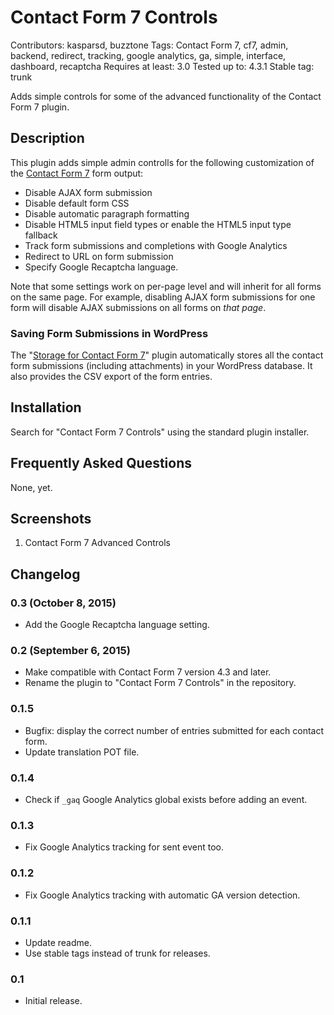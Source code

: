 # Contact Form 7 Controls

Contributors: kasparsd, buzztone
Tags: Contact Form 7, cf7, admin, backend, redirect, tracking, google analytics, ga, simple, interface, dashboard, recaptcha
Requires at least: 3.0
Tested up to: 4.3.1
Stable tag: trunk

Adds simple controls for some of the advanced functionality of the Contact Form 7 plugin.


## Description

This plugin adds simple admin controlls for the following customization of the [Contact Form 7](http://wordpress.org/plugins/contact-form-7/) form output:

- Disable AJAX form submission
- Disable default form CSS
- Disable automatic paragraph formatting
- Disable HTML5 input field types or enable the HTML5 input type fallback
- Track form submissions and completions with Google Analytics
- Redirect to URL on form submission
- Specify Google Recaptcha language.

Note that some settings work on per-page level and will inherit for all forms on the same page. For example, disabling AJAX form submissions for one form will disable AJAX submissions on all forms on _that page_.

### Saving Form Submissions in WordPress

The "[Storage for Contact Form 7](http://codecanyon.net/item/storage-for-contact-form-7-/7806229)" plugin automatically stores all the contact form submissions (including attachments) in your WordPress database. It also provides the CSV export of the form entries.


## Installation

Search for "Contact Form 7 Controls" using the standard plugin installer.


## Frequently Asked Questions

None, yet.


## Screenshots

1. Contact Form 7 Advanced Controls


## Changelog

### 0.3 (October 8, 2015)

- Add the Google Recaptcha language setting.

### 0.2 (September 6, 2015)

- Make compatible with Contact Form 7 version 4.3 and later.
- Rename the plugin to "Contact Form 7 Controls" in the repository.

### 0.1.5

- Bugfix: display the correct number of entries submitted for each contact form.
- Update translation POT file.

### 0.1.4

- Check if `_gaq` Google Analytics global exists before adding an event.

### 0.1.3

- Fix Google Analytics tracking for sent event too.

### 0.1.2

- Fix Google Analytics tracking with automatic GA version detection.

### 0.1.1

- Update readme.
- Use stable tags instead of trunk for releases.

### 0.1

- Initial release.
